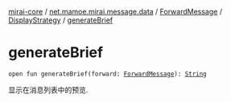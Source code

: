 [mirai-core](../../../index.md) / [net.mamoe.mirai.message.data](../../index.md) / [ForwardMessage](../index.md) / [DisplayStrategy](index.md) / [generateBrief](./generate-brief.md)

# generateBrief

`open fun generateBrief(forward: `[`ForwardMessage`](../index.md)`): `[`String`](https://kotlinlang.org/api/latest/jvm/stdlib/kotlin/-string/index.html)

显示在消息列表中的预览.

